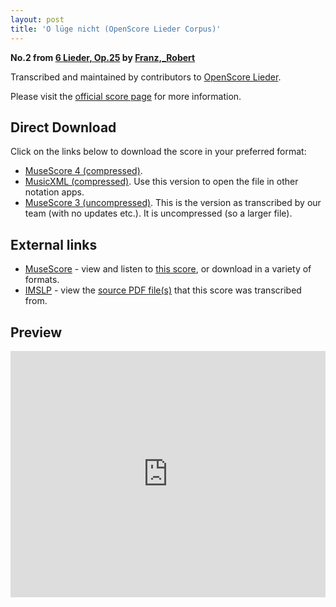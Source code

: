 ```yaml
---
layout: post
title: 'O lüge nicht (OpenScore Lieder Corpus)'
---
```


__No.2 from [6 Lieder, Op.25](https://fourscoreandmore.org/OpenScore/Franz%2C_Robert/6_Lieder%2C_Op.25/) by [Franz,_Robert](https://fourscoreandmore.org/OpenScore/Franz%2C_Robert)__

Transcribed and maintained by contributors to [OpenScore Lieder].

Please visit the [official score page] for more information.

[official score page]: https://musescore.com/openscore-lieder-corpus/scores/6811470
[OpenScore Lieder]: https://musescore.com/openscore-lieder-corpus

## Direct Download

Click on the links below to download the score in your preferred format:
- [MuseScore 4 (compressed)](https://fourscoreandmore.org/OpenScore/Franz%2C_Robert/6_Lieder%2C_Op.25/2_O_l%C3%BCge_nicht.mscz).
- [MusicXML (compressed)](https://fourscoreandmore.org/OpenScore/Franz%2C_Robert/6_Lieder%2C_Op.25/2_O_l%C3%BCge_nicht.mxl). Use this version to open the file in other notation apps.
- [MuseScore 3 (uncompressed)](https://raw.githubusercontent.com/OpenScore/Lieder/refs/heads/main/scores/Franz%2C_Robert/6_Lieder%2C_Op.25/2_O_l%C3%BCge_nicht/lc6811470.mscx). This is the version as transcribed by our team (with no updates etc.). It is uncompressed (so a larger file).

## External links

- [MuseScore] - view and listen to [this score][MuseScore], or download in a variety of formats.
- [IMSLP] - view the [source PDF file(s)][IMSLP] that this score was transcribed from.

[MuseScore]: https://musescore.com/score/6811470
[IMSLP]: https://imslp.org/wiki/Special:ReverseLookup/97777

## Preview

<iframe width="100%" height="394" src="https://musescore.com/openscore-lieder-corpus/scores/6811470/embed" frameborder="0" allowfullscreen allow="autoplay; fullscreen"></iframe>
